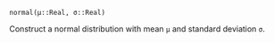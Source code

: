 ```
normal(μ::Real, σ::Real)
```

Construct a normal distribution with mean `μ` and standard deviation `σ`.
